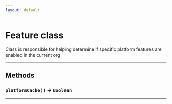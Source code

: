 ```yaml
---
layout: default
---
```

# Feature class

Class is responsible for helping determine if specific platform features are enabled in the current org

---
## Methods
### `platformCache()` → `Boolean`
---
